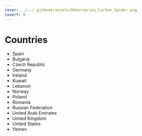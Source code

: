 ```yaml
---
cover: ../../.gitbook/assets/Adversaries_Carbon_Spider.png
coverY: 0
---
```


# Countries

* Spain
* Bulgaria
* Czech Republic
* Germany
* Ireland
* Kuwait
* Lebanon
* Norway
* Poland
* Romania
* Russian Federation
* United Arab Emirates
* United Kingdom
* United States
* Yemen
